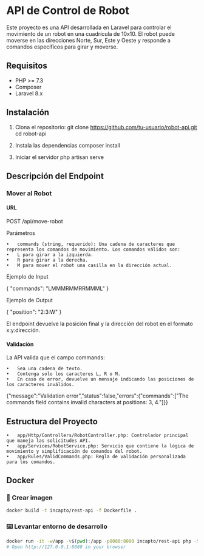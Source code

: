 # API de Control de Robot

Este proyecto es una API desarrollada en Laravel para controlar el movimiento de un robot en una cuadrícula de 10x10. El robot puede moverse en las direcciones Norte, Sur, Este y Oeste y responde a comandos específicos para girar y moverse.

## Requisitos

- PHP >= 7.3
- Composer
- Laravel 8.x

## Instalación

1. Clona el repositorio:
   git clone https://github.com/tu-usuario/robot-api.git
   cd robot-api

2. Instala las dependencias
   composer install

3. Iniciar el servidor
    php artisan serve

## Descripción del Endpoint

### Mover al Robot

#### URL
POST /api/move-robot

Parámetros

	•	commands (string, requerido): Una cadena de caracteres que representa los comandos de movimiento. Los comandos válidos son:
	•	L para girar a la izquierda.
	•	R para girar a la derecha.
	•	M para mover el robot una casilla en la dirección actual.

Ejemplo de Input

{
  "commands": "LMMMRMMRRMMML"
}

Ejemplo de Output

{
  "position": "2:3:W"
}

El endpoint devuelve la posición final y la dirección del robot en el formato x:y:dirección.

#### Validación

La API valida que el campo commands:

	•	Sea una cadena de texto.
	•	Contenga solo los caracteres L, R o M.
	•	En caso de error, devuelve un mensaje indicando las posiciones de los caracteres inválidos.

{"message":"Validation error","status":false,"errors":{"commands":["The commands field contains invalid characters at positions: 3, 4."]}}

## Estructura del Proyecto

	•	app/Http/Controllers/RobotController.php: Controlador principal que maneja las solicitudes API.
	•	app/Services/RobotService.php: Servicio que contiene la lógica de movimiento y simplificación de comandos del robot.
	•	app/Rules/ValidCommands.php: Regla de validación personalizada para los comandos.


## Docker

### 🧱 Crear imagen
```bash
docker build -t incapto/rest-api -f Dockerfile .
```

### ⌨️ Levantar entorno de desarrollo
```bash
docker run -it -w/app -v$(pwd):/app -p8080:8080 incapto/rest-api php -S 0.0.0.0:8080 -t /app/public
# Open http://127.0.0.1:8080 in your browser
```